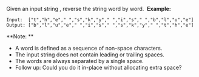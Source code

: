 Given an input string , reverse the string word by word. 
**Example:**
```
Input:  ["t","h","e"," ","s","k","y"," ","i","s"," ","b","l","u","e"]
Output: ["b","l","u","e"," ","i","s"," ","s","k","y"," ","t","h","e"]
```
**Note: **

- A word is defined as a sequence of non-space characters.
- The input string does not contain leading or trailing spaces.
- The words are always separated by a single space.
- Follow up: Could you do it in-place without allocating extra space?